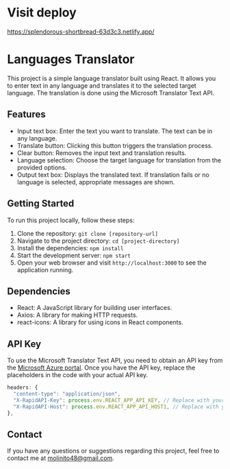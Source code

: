 # Visit deploy
https://splendorous-shortbread-63d3c3.netlify.app/

# Languages Translator

This project is a simple language translator built using React. It allows you to enter text in any language and translates it to the selected target language. The translation is done using the Microsoft Translator Text API.

## Features

- Input text box: Enter the text you want to translate. The text can be in any language.
- Translate button: Clicking this button triggers the translation process.
- Clear button: Removes the input text and translation results.
- Language selection: Choose the target language for translation from the provided options.
- Output text box: Displays the translated text. If translation fails or no language is selected, appropriate messages are shown.

## Getting Started

To run this project locally, follow these steps:

1. Clone the repository: `git clone [repository-url]`
2. Navigate to the project directory: `cd [project-directory]`
3. Install the dependencies: `npm install`
4. Start the development server: `npm start`
5. Open your web browser and visit `http://localhost:3000` to see the application running.

## Dependencies

- React: A JavaScript library for building user interfaces.
- Axios: A library for making HTTP requests.
- react-icons: A library for using icons in React components.

## API Key

To use the Microsoft Translator Text API, you need to obtain an API key from the [Microsoft Azure portal](https://portal.azure.com). Once you have the API key, replace the placeholders in the code with your actual API key.

```javascript
headers: {
  "content-type": "application/json",
  "X-RapidAPI-Key": process.env.REACT_APP_API_KEY, // Replace with your API key
  "X-RapidAPI-Host": process.env.REACT_APP_API_HOST1, // Replace with your API host
},
```

## Contact

If you have any questions or suggestions regarding this project, feel free to contact me at molinito48@gmail.com.
